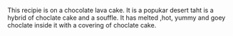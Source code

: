 This recipie is on a chocolate lava cake. It is a popukar desert taht is a hybrid of choclate cake and a souffle. It has melted ,hot, yummy and goey choclate inside it with a covering of choclate cake.